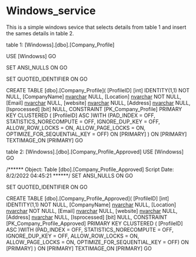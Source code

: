 # Windows_service
This is a simple windows sevice that selects details from table 1 and insert the sames details in table 2.

table 1: [Windowss].[dbo].[Company_Profile]

USE [Windowss]
GO

SET ANSI_NULLS ON
GO

SET QUOTED_IDENTIFIER ON
GO

CREATE TABLE [dbo].[Company_Profile](
	[ProfileID] [int] IDENTITY(1,1) NOT NULL,
	[CompanyName] [nvarchar](50) NULL,
	[Location] [nvarchar](200) NOT NULL,
	[Email] [nvarchar](200) NULL,
	[website] [nvarchar](max) NULL,
	[Address] [nvarchar](max) NULL,
	[Isprocessed] [bit] NULL,
 CONSTRAINT [PK_Company_Profile] PRIMARY KEY CLUSTERED 
(
	[ProfileID] ASC
)WITH (PAD_INDEX = OFF, STATISTICS_NORECOMPUTE = OFF, IGNORE_DUP_KEY = OFF, ALLOW_ROW_LOCKS = ON, ALLOW_PAGE_LOCKS = ON, OPTIMIZE_FOR_SEQUENTIAL_KEY = OFF) ON [PRIMARY]
) ON [PRIMARY] TEXTIMAGE_ON [PRIMARY]
GO



table 2: [Windowss].[dbo].[Company_Profile_Approved]
USE [Windowss]
GO

/****** Object:  Table [dbo].[Company_Profile_Approved]    Script Date: 8/2/2022 04:45:21 ******/
SET ANSI_NULLS ON
GO

SET QUOTED_IDENTIFIER ON
GO

CREATE TABLE [dbo].[Company_Profile_Approved](
	[ProfileID] [int] IDENTITY(1,1) NOT NULL,
	[CompanyName] [nvarchar](50) NULL,
	[Location] [nvarchar](200) NOT NULL,
	[Email] [nvarchar](200) NULL,
	[website] [nvarchar](max) NULL,
	[Address] [nvarchar](max) NULL,
	[Isprocessed] [bit] NULL,
 CONSTRAINT [PK_Company_Profile_Approved] PRIMARY KEY CLUSTERED 
(
	[ProfileID] ASC
)WITH (PAD_INDEX = OFF, STATISTICS_NORECOMPUTE = OFF, IGNORE_DUP_KEY = OFF, ALLOW_ROW_LOCKS = ON, ALLOW_PAGE_LOCKS = ON, OPTIMIZE_FOR_SEQUENTIAL_KEY = OFF) ON [PRIMARY]
) ON [PRIMARY] TEXTIMAGE_ON [PRIMARY]
GO





